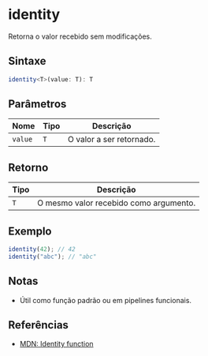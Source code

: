 # identity

Retorna o valor recebido sem modificações.

## Sintaxe
```typescript
identity<T>(value: T): T
```

## Parâmetros

| Nome     | Tipo   | Descrição              |
|----------|--------|------------------------|
| `value`  | `T`    | O valor a ser retornado.|

## Retorno

| Tipo   | Descrição                        |
|--------|-----------------------------------|
| `T`    | O mesmo valor recebido como argumento. |

## Exemplo
```typescript
identity(42); // 42
identity("abc"); // "abc"
```

## Notas
- Útil como função padrão ou em pipelines funcionais.

## Referências
- [MDN: Identity function](https://developer.mozilla.org/pt-BR/docs/Glossary/Identity_function)